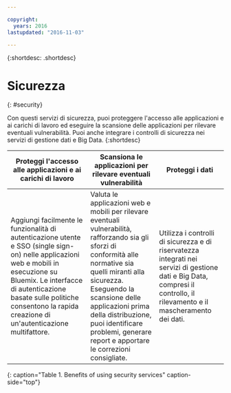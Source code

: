 ```yaml
---

copyright:
  years: 2016
lastupdated: "2016-11-03"

---
```



{:shortdesc: .shortdesc}


# Sicurezza
{: #security}

Con questi
servizi di sicurezza, puoi proteggere l'accesso alle applicazioni e ai
carichi di lavoro ed eseguire la scansione delle applicazioni per rilevare
eventuali vulnerabilità. Puoi anche integrare i controlli di sicurezza nei
servizi di gestione dati e Big Data.
{:shortdesc}


Proteggi l'accesso alle applicazioni e ai carichi di lavoro | Scansiona le applicazioni per rilevare eventuali vulnerabilità | Proteggi i dati
---- | ---- | ----
Aggiungi facilmente le funzionalità di autenticazione utente e SSO (single sign-on) nelle applicazioni web e mobili in esecuzione su Bluemix. Le interfacce di autenticazione basate sulle politiche consentono la rapida creazione di un'autenticazione multifattore. | Valuta le applicazioni web e mobili per rilevare eventuali vulnerabilità, rafforzando sia gli sforzi di conformità alle normative sia quelli miranti alla sicurezza. Eseguendo la scansione delle applicazioni prima della distribuzione, puoi identificare problemi, generare report e apportare le correzioni consigliate. | Utilizza i controlli di sicurezza e di riservatezza integrati nei servizi di gestione dati e Big Data, compresi il controllo, il rilevamento e il mascheramento dei dati.
{: caption="Table 1. Benefits of using security services" caption-side="top"}
